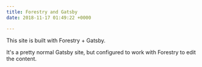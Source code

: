 ```yaml
---
title: Forestry and Gatsby
date: 2018-11-17 01:49:22 +0000

---
```

This site is built with Forestry + Gatsby. 

It's a pretty normal Gatsby site, but configured to work with Forestry to edit the content. 